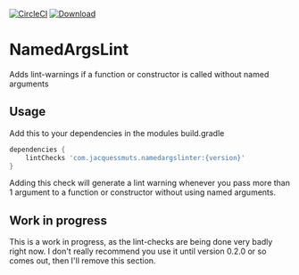 [![CircleCI](https://circleci.com/gh/JacquesSmuts/NamedArgsLint.svg?style=svg)](https://circleci.com/gh/JacquesSmuts/NamedArgsLint) [ ![Download](https://api.bintray.com/packages/jacquessmuts/NamedArgumentsLinter/namedargslinter/images/download.svg) ](https://bintray.com/jacquessmuts/NamedArgumentsLinter/namedargslinter/_latestVersion)

# NamedArgsLint
Adds lint-warnings if a function or constructor is called without named arguments

## Usage
Add this to your dependencies in the modules build.gradle

```groovy
dependencies {
    lintChecks 'com.jacquessmuts.namedargslinter:{version}'
}
```


Adding this check will generate a lint warning whenever you pass more than 1 argument to a function or constructor without using named arguments.

## Work in progress

This is a work in progress, as the lint-checks are being done very badly right now. I don't really recommend you use it until version 0.2.0 or so comes out, then I'll remove this section.
